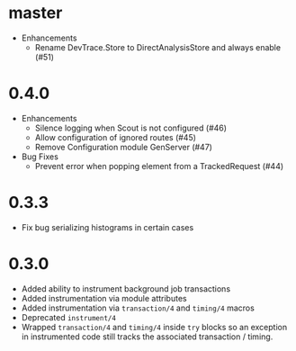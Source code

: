 # master
* Enhancements
  * Rename DevTrace.Store to DirectAnalysisStore and always enable (#51)

# 0.4.0
* Enhancements
  * Silence logging when Scout is not configured (#46)
  * Allow configuration of ignored routes (#45)
  * Remove Configuration module GenServer (#47)
* Bug Fixes
  * Prevent error when popping element from a TrackedRequest (#44)

# 0.3.3

* Fix bug serializing histograms in certain cases

# 0.3.0

* Added ability to instrument background job transactions
* Added instrumentation via module attributes
* Added instrumentation via `transaction/4` and `timing/4` macros
* Deprecated `instrument/4`
* Wrapped `transaction/4` and `timing/4` inside `try` blocks so an exception in instrumented code still tracks the associated transaction / timing.
